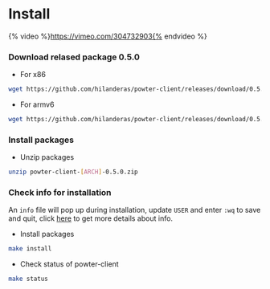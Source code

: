# Install

{% video %}https://vimeo.com/304732903{% endvideo %} 

### Download relased package 0.5.0
* For x86
```bash
wget https://github.com/hilanderas/powter-client/releases/download/0.5.0/powter-client-x86-0.5.0.zip
```

* For armv6
```bash
wget https://github.com/hilanderas/powter-client/releases/download/0.5.0/powter-client-armv6-0.5.0.zip
```

### Install packages
* Unzip packages
```bash
unzip powter-client-[ARCH]-0.5.0.zip
```
### Check info for installation
An `info` file will pop up during installation, update `USER` and enter `:wq` to save and quit, click [here](../usermanual/INFO.md) to get more details about info.

* Install packages
```bash
make install
```

* Check status of powter-client
```bash
make status
```

